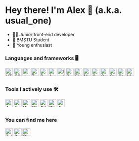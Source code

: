 # Hey there! I'm Alex 🙂 (a.k.a. usual\_one)

- 👨‍💻 Junior front-end developer
- 🏦 BMSTU Student
- 🌠 Young enthusiast

### Languages and frameworks 🖥
<img src="https://cdn.svgporn.com/logos/html-5.svg" alt="HTML" height="25px" align="left" />
<img src="https://cdn.svgporn.com/logos/css-3.svg" alt="CSS" height="25px" align="left" />
<img src="https://cdn.svgporn.com/logos/javascript.svg" alt="JavaScript" height="25px" align="left" />
<img src="https://cdn.svgporn.com/logos/typescript-icon.svg" alt="TypeScript" height="25px" align="left" />
<img src="https://cdn.svgporn.com/logos/reactivex.svg" alt="RxJS" height="25px" align="left" />
<img src="https://cdn.svgporn.com/logos/angular-icon.svg" alt="Angular" height="25px" align="left" />
<img src="https://cdn.svgporn.com/logos/ionic.svg" alt="Ionic" height="25px" align="left" />
<img src="https://cdn.svgporn.com/logos/python.svg" alt="Python" height="25px" align="left" />
<img src="https://cdn.svgporn.com/logos/flask.svg" alt="Flask" height="25px" align="left" />
<img src="https://cdn.svgporn.com/logos/mongodb.svg" alt="MongoDB" height="25px" align="left" />
<img src="https://cdn.svgporn.com/logos/c.svg" alt="C" height="25px" align="left" />
<img src="https://cdn.svgporn.com/logos/c-plusplus.svg" alt="C++" height="25px" align="left" />
<img src="https://cdn.svgporn.com/logos/c-sharp.svg" alt="C#" height="25px" align="left" />
<img src="https://cdn.svgporn.com/logos/qt.svg" alt="Qt" height="25px" align="left" />
<img src="https://cdn.svgporn.com/logos/markdown.svg" alt="Markdown" height="25px" align="left" />
<br />
<br />

### Tools I actively use 🛠
<img src="https://cdn.svgporn.com/logos/archlinux.svg" alt="Arch Linux" width="25px" align="left" />
<img src="https://cdn.svgporn.com/logos/terminal.svg" alt="Terminal" height="25px" align="left" />
<img src="https://cdn.svgporn.com/logos/vim.svg" alt="Vim" height="25px" align="left" />
<img src="https://cdn.svgporn.com/logos/git-icon.svg" alt="Git" width="25px" align="left" />
<img src="https://cdn.svgporn.com/logos/github-icon.svg" alt="GitHub" width="25px" align="left" />
<img src="https://cdn.svgporn.com/logos/gitlab.svg" alt="GitLab" width="25px" align="left" />
<!-- <img src="https://cdn.svgporn.com/logos/copyleft.svg" alt="Copyleft" height="25px" align="left" />
<img src="https://cdn.svgporn.com/logos/gnu.svg" alt="GNU" height="25px" align="left" />
<img src="https://cdn.svgporn.com/logos/raspberry-pi.svg" alt="Raspberry Pi" height="25px" align="left" /> -->
<img src="https://cdn.svgporn.com/logos/jira.svg" alt="Jira" height="25px" align="left" />
<!-- <img src="https://cdn.svgporn.com/logos/atlassian.svg" alt="Atlassian" height="25px" align="left" /> -->
<br />
<br />

### You can find me here
<img src="https://cdn.svgporn.com/logos/telegram.svg" alt="Telegram" height="25px" align="left" />
<img src="https://cdn.svgporn.com/logos/reddit-icon.svg" alt="Reddit" height="25px" align="left" />
<img src="https://cdn.svgporn.com/logos/discord.svg" alt="Discord" height="25px" align="left" />
<br />
<br />

